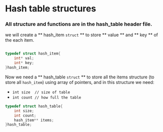 # Hash table structures

### All structure and functions are in the **hash_table** header file.

we will create a ** hash_item ```struct``` ** to store ** value ** and ** key ** of the each item.

``` C 

typedef struct hash_item{
    int* val;
    int* key;
}hash_item;

```
Now we need a ** hash_table ```struct``` ** to store all the items structure (to store all ``` hash_item ```) using array of pointers, and in this structure we need: 
* ``` int size  // size of table ``` 
* ``` int count // how full the table ```

```C
typedef struct hash_table{
    int size;
    int count;
    hash_item** items;
}hash_table;

```